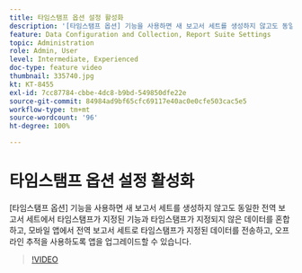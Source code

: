 ```yaml
---
title: 타임스탬프 옵션 설정 활성화
description: '[타임스탬프 옵션] 기능을 사용하면 새 보고서 세트를 생성하지 않고도 동일한 전역 보고서 세트에서 타임스탬프가 지정된 기능과 타임스탬프가 지정되지 않은 데이터를 혼합하고, 모바일 앱에서 전역 보고서 세트로 타임스탬프가 지정된 데이터를 전송하고, 오프라인 추적을 사용하도록 앱을 업그레이드할 수 있습니다.'
feature: Data Configuration and Collection, Report Suite Settings
topic: Administration
role: Admin, User
level: Intermediate, Experienced
doc-type: feature video
thumbnail: 335740.jpg
kt: KT-8455
exl-id: 7cc87784-cbbe-4dc8-b9bd-549850dfe22e
source-git-commit: 84984ad9bf65cfc69117e40ac0e0cfe503cac5e5
workflow-type: tm+mt
source-wordcount: '96'
ht-degree: 100%

---
```


# 타임스탬프 옵션 설정 활성화

[타임스탬프 옵션] 기능을 사용하면 새 보고서 세트를 생성하지 않고도 동일한 전역 보고서 세트에서 타임스탬프가 지정된 기능과 타임스탬프가 지정되지 않은 데이터를 혼합하고, 모바일 앱에서 전역 보고서 세트로 타임스탬프가 지정된 데이터를 전송하고, 오프라인 추적을 사용하도록 앱을 업그레이드할 수 있습니다.

>[!VIDEO](https://video.tv.adobe.com/v/335740/?quality=12&learn=on)
